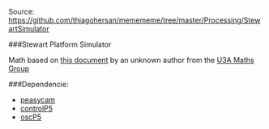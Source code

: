 Source: https://github.com/thiagohersan/memememe/tree/master/Processing/StewartSimulator

###Stewart Platform Simulator

Math based on [this document](http://www.wokinghamu3a.org.uk/Maths%20of%20the%20Stewart%20Platform%20v5.pdf) by an unknown author from the [U3A Maths Group](http://www.wokinghamu3a.org.uk/Maths.html)


###Dependencie:
- [peasycam](http://mrfeinberg.com/peasycam/)
- [controlP5](http://www.sojamo.de/libraries/controlP5/)
- [oscP5](http://www.sojamo.de/libraries/oscP5/)
